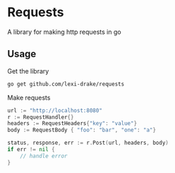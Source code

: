 # Requests #

A library for making http requests in go

## Usage ##

Get the library

```bash
go get github.com/lexi-drake/requests
```

Make requests

```go
url := "http://localhost:8080"
r := RequestHandler{}
headers := RequestHeaders{"key": "value"}
body := RequestBody { "foo": "bar", "one": "a"}

status, response, err := r.Post(url, headers, body)
if err != nil {
	// handle error
}
```
